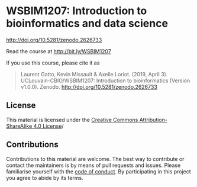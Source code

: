# WSBIM1207: Introduction to bioinformatics and data science

http://doi.org/10.5281/zenodo.2626733

Read the course at http://bit.ly/WSBIM1207

If you use this course, please cite it as 

> Laurent Gatto, Kevin Missault & Axelle Loriot. (2019, April
> 3). UCLouvain-CBIO/WSBIM1207: Introduction to bioinformatics
> (Version v1.0.0). Zenodo. http://doi.org/10.5281/zenodo.2626733

## License

This material is licensed under the [Creative Commons
Attribution-ShareAlike 4.0
License](https://creativecommons.org/licenses/by-sa/4.0/)/

## Contributions

Contributions to this material are welcome. The best way to contribute
or contact the maintainers is by means of pull requests and
issues. Please familiarise yourself with the [code of
conduct](https://github.com/UCLouvain-CBIO/WSBIM1207/blob/master/CONDUCT.md). By
participating in this project you agree to abide by its terms.
